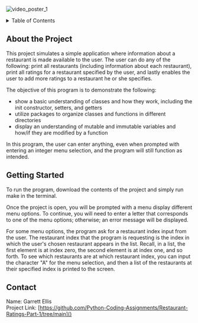![video_poster_1](https://github.com/Python-Coding-Assignments/Restaurant-Ratings-Part-1/assets/154717520/f187d60f-69a1-456e-a825-24bcd4ab554b)

<details>
<summary>Table of Contents</summary>
<ol>
  <li>
    <a href='#about-the-project'>About the Project</a>
  </li>
  <li>
    <a href='#getting-started'>Getting Started</a>
  </li>
  <li>
    <a href='#Contact'>Contact</a>
  </li>  
</ol>
</details>

## About the Project

This project simulates a simple application where information about a restaurant is made available to the user. The user can do any of the following: print all restaurants (including information about each restaurant), print all ratings for a restaurant specified by the user, and lastly enables the user to add more ratings to a restaurant he or she specifies.

The objective of this program is to demonstrate the following:

- show a basic understanding of classes and how they work, including the init constructor, setters, and getters
- utilize packages to organize classes and functions in different directories
- display an understanding of mutable and immutable variables and how/if they are modified by a function

In this program, the user can enter anything, even when prompted with entering an integer menu selection, and the program will still function as intended.

## Getting Started

To run the program, download the contents of the project and simply run make in the terminal.

Once the project is open, you will be prompted with a menu display different menu options. To continue, you will need to enter a letter that corresponds to one of the menu options; otherwise; an error message will be displayed.

For some menu options, the program ask for a restaurant index input from the user. The restaurant index that the program is requesting is the index in which the user's chosen restaurant appears in the list. Recall, in a list, the first element is at index zero, the second element is at index one, and so forth. To see which restaurants are at which restaurant index, you can input the character "A" for the menu selection, and then a list of the restaurants at their specified index is printed to the screen.

## Contact

Name: Garrett Ellis\
Project Link: [https://github.com/Python-Coding-Assignments/Restaurant-Ratings-Part-1/tree/main]()

